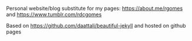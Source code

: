 Personal website/blog
substitute for my pages: https://about.me/rgomes and https://www.tumblr.com/rdcgomes

Based on https://github.com/daattali/beautiful-jekyll and hosted on github pages

